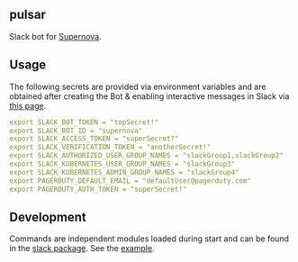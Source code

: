 pulsar
-------------

Slack bot for [Supernova](https://github.com/sapcc/supernova).

## Usage

The following secrets are provided via environment variables and are obtained after creating the Bot & enabling interactive messages in Slack via [this page](https://api.slack.com/apps).

```yaml
export SLACK_BOT_TOKEN = "topSecret!"
export SLACK_BOT_ID = "supernova"                                     
export SLACK_ACCESS_TOKEN = "superSecret?"
export SLACK_VERIFICATION_TOKEN = "anotherSecret!"
export SLACK_AUTHORIZED_USER_GROUP_NAMES = "slackGroup1,slackGroup2"
export SLACK_KUBERNETES_USER_GROUP_NAMES = "slackGroup3"
export SLACK_KUBERNETES_ADMIN_GROUP_NAMES = "slackGroup4"
export PAGERDUTY_DEFAULT_EMAIL = "defaultUser@pagerduty.com"
export PAGERDUTY_AUTH_TOKEN = "superSecret!"
```

## Development

Commands are independent modules loaded during start and can be found in the [slack package](./pkg/slack).
See the [example](./pkg/slack/hello.go).
